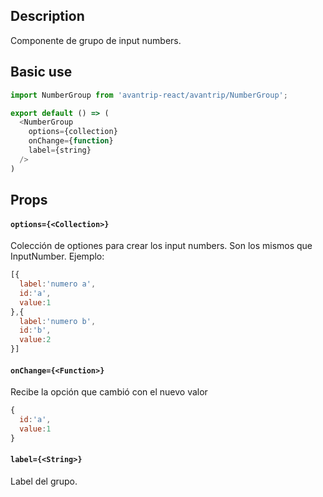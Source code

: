 ## Description
Componente de grupo de input numbers.

## Basic use

```javascript
import NumberGroup from 'avantrip-react/avantrip/NumberGroup';

export default () => (
  <NumberGroup
    options={collection}
    onChange={function}
    label={string}
  />
)
```


## Props

#### `options={<Collection>}`
Colección de optiones para crear los input numbers. Son los mismos que InputNumber.
Ejemplo:
```javascript
[{
  label:'numero a',
  id:'a',
  value:1
},{
  label:'numero b',
  id:'b',
  value:2
}]
```

#### `onChange={<Function>}`
Recibe la opción que cambió con el nuevo valor
```javascript
{
  id:'a',
  value:1
}
```

#### `label={<String>}`
Label del grupo.
